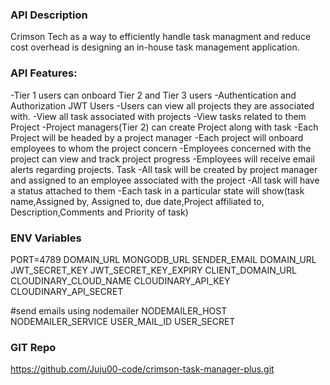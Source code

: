 ### API Description
Crimson Tech as a way to efficiently handle task managment and reduce cost overhead is designing an in-house task management application.

### API Features:
-Tier 1 users can onboard Tier 2 and Tier 3 users 
-Authentication and Authorization JWT
Users
    -Users can view all projects they are associated with.
    -View all task associated with projects
    -View tasks related to them 
Project
    -Project managers(Tier 2) can create Project along with task
    -Each Project will be headed by a project manager
    -Each project will onboard  employees to whom the project  concern
    -Employees concerned with the project can view and track project progress
    -Employees will receive email alerts regarding projects.
Task
    -All task will be created by  project manager  and assigned to an employee associated with the project
    -All task will have a status attached to them
    -Each task in a particular state will show(task name,Assigned by, Assigned to, due date,Project affiliated to, Description,Comments and Priority of task)


### ENV Variables
PORT=4789
DOMAIN_URL 
MONGODB_URL 
SENDER_EMAIL
DOMAIN_URL
JWT_SECRET_KEY
JWT_SECRET_KEY_EXPIRY
CLIENT_DOMAIN_URL
CLOUDINARY_CLOUD_NAME 
CLOUDINARY_API_KEY 
CLOUDINARY_API_SECRET

#send emails using nodemailer
NODEMAILER_HOST
NODEMAILER_SERVICE
USER_MAIL_ID
USER_SECRET

### GIT Repo
https://github.com/Juju00-code/crimson-task-manager-plus.git
 